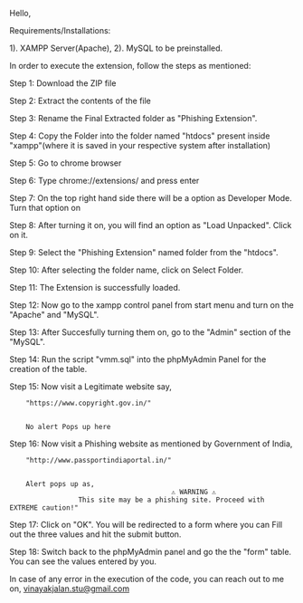 Hello,

Requirements/Installations: 

1). XAMPP Server(Apache),
2). MySQL 
to be preinstalled.

In order to execute the extension, follow the steps as mentioned:

Step 1: Download the ZIP file

Step 2: Extract the contents of the file 

Step 3: Rename the Final Extracted folder as "Phishing Extension".

Step 4: Copy the Folder into the folder named "htdocs" present inside "xampp"(where it is saved in your respective system after installation) 

Step 5: Go to chrome browser

Step 6: Type chrome://extensions/ and press enter

Step 7: On the top right hand side there will be a option as Developer Mode. Turn that option on

Step 8: After turning it on, you will find an option as "Load Unpacked". Click on it.

Step 9: Select the "Phishing Extension" named folder from the "htdocs".

Step 10: After selecting the folder name, click on Select Folder.

Step 11: The Extension is successfully loaded.

Step 12: Now go to the xampp control panel from start menu and turn on the "Apache" and "MySQL".

Step 13: After Succesfully turning them on, go to the "Admin" section of the "MySQL".

Step 14: Run the script "vmm.sql" into the phpMyAdmin Panel for the creation of the table.

Step 15: Now visit a Legitimate website say,

        "https://www.copyright.gov.in/" 
        

        No alert Pops up here

Step 16: Now visit a Phishing website as mentioned by Government of India,


        "http://www.passportindiaportal.in/" 
        

        Alert pops up as,
                                            ⚠ WARNING ⚠
                     This site may be a phishing site. Proceed with EXTREME caution!"
                     
Step 17: Click on "OK". You will be redirected to a form where you can Fill out the three values and hit the submit button.

Step 18: Switch back to the phpMyAdmin panel and go the the "form" table. You can see the values entered by you.

In case of any error in the execution of the code, you can reach out to me on, vinayakjalan.stu@gmail.com
